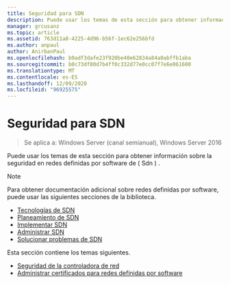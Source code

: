 ```yaml
---
title: Seguridad para SDN
description: Puede usar los temas de esta sección para obtener información sobre la seguridad en redes definidas por software de \( \) Windows Server 2016 Datacenter.
manager: grcusanz
ms.topic: article
ms.assetid: 763d11a8-4225-4d96-b56f-1ec62e256bfd
ms.author: anpaul
author: AnirbanPaul
ms.openlocfilehash: b9adf3dafe23f920be40e62834a84a0abffb1aba
ms.sourcegitcommit: b0c73df80d7b4ff0c332d77e0cc07f7e6e061600
ms.translationtype: MT
ms.contentlocale: es-ES
ms.lasthandoff: 12/09/2020
ms.locfileid: "96925575"
---
```

# <a name="security-for-sdn"></a>Seguridad para SDN

>Se aplica a: Windows Server (canal semianual), Windows Server 2016

Puede usar los temas de esta sección para obtener información sobre la seguridad en redes definidas por software de \( Sdn \) .

>[!Note]
>Para obtener documentación adicional sobre redes definidas por software, puede usar las siguientes secciones de la biblioteca.
>
> - [Tecnologías de SDN](../technologies/Software-Defined-Networking-Technologies.md)
> - [Planeamiento de SDN](/windows-server/networking/sdn/plan/Deploy-a-Software-Defined-Network-Infrastructure)
> - [Implementar SDN](../deploy/deploy-a-software-defined-network-infrastructure.md)
> - [Administrar SDN](../manage/manage-sdn.md)
> - [Solucionar problemas de SDN](../troubleshoot/Troubleshoot-Software-Defined-Networking.md)

Esta sección contiene los temas siguientes.

- [Seguridad de la controladora de red](nc-security.md)
- [Administrar certificados para redes definidas por software](sdn-manage-certs.md)
